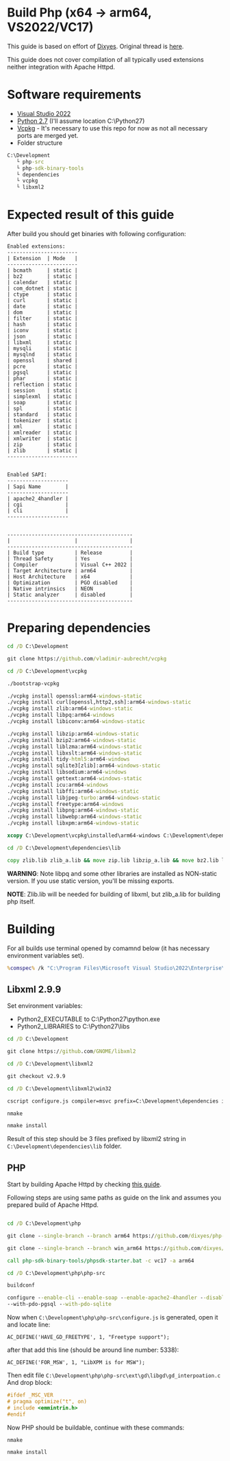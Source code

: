 # Build Php (x64 -> arm64, VS2022/VC17)

This guide is based on effort of [Dixyes](https://github.com/dixyes). Original thread is [here](https://github.com/php/php-sdk-binary-tools/pull/1).

This guide does not cover compilation of all typically used extensions neither integration with Apache Httpd.

# Software requirements
- [Visual Studio 2022](https://visualstudio.microsoft.com/vs/community/)
- [Python 2.7](https://www.python.org/downloads/release/python-2718/) (I'll assume location C:\Python27)
- [Vcpkg](https://github.com/vladimir-aubrecht/vcpkg) - It's necessary to use this repo for now as not all necessary ports are merged yet.
- Folder structure

```cmd
C:\Development
   └ php-src
   └ php-sdk-binary-tools
   └ dependencies
   └ vcpkg
   └ libxml2
```

# Expected result of this guide

After build you should get binaries with following configuration:

```text
Enabled extensions:
-----------------------
| Extension  | Mode   |
-----------------------
| bcmath     | static |
| bz2        | static |
| calendar   | static |
| com_dotnet | static |
| ctype      | static |
| curl       | static |
| date       | static |
| dom        | static |
| filter     | static |
| hash       | static |
| iconv      | static |
| json       | static |
| libxml     | static |
| mysqli     | static |
| mysqlnd    | static |
| openssl    | shared |
| pcre       | static |
| pgsql      | static |
| phar       | static |
| reflection | static |
| session    | static |
| simplexml  | static |
| soap       | static |
| spl        | static |
| standard   | static |
| tokenizer  | static |
| xml        | static |
| xmlreader  | static |
| xmlwriter  | static |
| zip        | static |
| zlib       | static |
-----------------------


Enabled SAPI:
--------------------
| Sapi Name        |
--------------------
| apache2_4handler |
| cgi              |
| cli              |
--------------------


-----------------------------------------
|                     |                 |
-----------------------------------------
| Build type          | Release         |
| Thread Safety       | Yes             |
| Compiler            | Visual C++ 2022 |
| Target Architecture | arm64           |
| Host Architecture   | x64             |
| Optimization        | PGO disabled    |
| Native intrinsics   | NEON            |
| Static analyzer     | disabled        |
-----------------------------------------
```

# Preparing dependencies

```cmd
cd /D C:\Development

git clone https://github.com/vladimir-aubrecht/vcpkg

cd /D C:\Development\vcpkg

./bootstrap-vcpkg

./vcpkg install openssl:arm64-windows-static
./vcpkg install curl[openssl,http2,ssh]:arm64-windows-static
./vcpkg install zlib:arm64-windows-static
./vcpkg install libpq:arm64-windows
./vcpkg install libiconv:arm64-windows-static

./vcpkg install libzip:arm64-windows-static
./vcpkg install bzip2:arm64-windows-static
./vcpkg install liblzma:arm64-windows-static
./vcpkg install libxslt:arm64-windows-static
./vcpkg install tidy-html5:arm64-windows
./vcpkg install sqlite3[zlib]:arm64-windows-static
./vcpkg install libsodium:arm64-windows
./vcpkg install gettext:arm64-windows-static
./vcpkg install icu:arm64-windows
./vcpkg install libffi:arm64-windows-static
./vcpkg install libjpeg-turbo:arm64-windows-static
./vcpkg install freetype:arm64-windows
./vcpkg install libpng:arm64-windows-static
./vcpkg install libwebp:arm64-windows-static
./vcpkg install libxpm:arm64-windows-static

xcopy C:\Development\vcpkg\installed\arm64-windows C:\Development\dependencies /E /H /C /I && xcopy C:\Development\vcpkg\installed\arm64-windows-static C:\Development\dependencies /E /H /C /I /Y

cd /D C:\Development\dependencies\lib

copy zlib.lib zlib_a.lib && move zip.lib libzip_a.lib && move bz2.lib libbz2_a.lib && move lzma.lib liblzma_a.lib && move jpeg.lib libjpeg_a.lib && move libpng16.lib libpng_a.lib && move tidys.lib tidy.lib && move sqlite3.lib libsqlite3.lib && move intl.lib libintl.lib && move libxpm.lib libxpm_a.lib && move webp.lib libwebp.lib

```

**WARNING**: Note libpq and some other libraries are installed as NON-static version. If you use static version, you'll be missing exports.

**NOTE**: Zlib.lib will be needed for building of libxml, but zlib_a.lib for building php itself.

# Building
For all builds use terminal opened by comamnd below (it has necessary environment variables set).
```cmd
%comspec% /k "C:\Program Files\Microsoft Visual Studio\2022\Enterprise\VC\Auxiliary\Build\vcvarsall.bat x64_arm64"
```

## Libxml 2.9.9

Set environment variables:
- Python2_EXECUTABLE to C:\Python27\python.exe
- Python2_LIBRARIES to C:\Python27\libs

```cmd
cd /D C:\Development

git clone https://github.com/GNOME/libxml2

cd /D C:\Development\libxml2

git checkout v2.9.9

cd /D C:\Development\libxml2\win32

cscript configure.js compiler=msvc prefix=C:\Development\dependencies include=C:\Development\dependencies\include lib=C:\Development\dependencies\lib zlib=yes

nmake

nmake install
```

Result of this step should be 3 files prefixed by libxml2 string in ``C:\Development\dependencies\lib`` folder.

## PHP
Start by building Apache Httpd by checking [this guide](./php_build_x64_to_arm64.md).

Following steps are using same paths as guide on the link and assumes you prepared build of Apache Httpd.


```cmd

cd /D C:\Development\php

git clone --single-branch --branch arm64 https://github.com/dixyes/php-sdk-binary-tools

git clone --single-branch --branch win_arm64 https://github.com/dixyes/php-src

call php-sdk-binary-tools/phpsdk-starter.bat -c vc17 -a arm64

cd /D C:\Development\php\php-src

buildconf

configure --enable-cli --enable-soap --enable-apache2-4handler --disable-opcache --with-openssl --with-extra-includes=C:\Apache24\include; --with-extra-libs=C:\Apache24\lib --with-curl --with-php-build=C:\Work\dependencies --with-mysqli --with-pgsql --with-bz2 --with-xsl --with-tidy --enable-ftp --with-sodium --with-sqlite3 --with-gettext --with-dba --enable-exif --enable-mbstring --enable-fileinfo --enable-odbc --enable-sockets --enable-sysvshm --enable-zend-test --enable-pdo --with-ffi --enable-shmop --enable-intl --with-pdo-odbc 
--with-pdo-pgsql --with-pdo-sqlite
```

Now when ``C:\Development\php\php-src\configure.js`` is generated, open it and locate line:

``AC_DEFINE('HAVE_GD_FREETYPE', 1, "Freetype support");``

after that add this line (should be around line number: 5338):

``AC_DEFINE('FOR_MSW', 1, "LibXPM is for MSW");``

Then edit file ``C:\Development\php\php-src\ext\gd\libgd\gd_interpoation.c``
And drop block:
```cpp
#ifdef _MSC_VER
# pragma optimize("t", on)
# include <emmintrin.h>
#endif
```

Now PHP should be buildable, continue with these commands:
```cmd
nmake

nmake install
```
